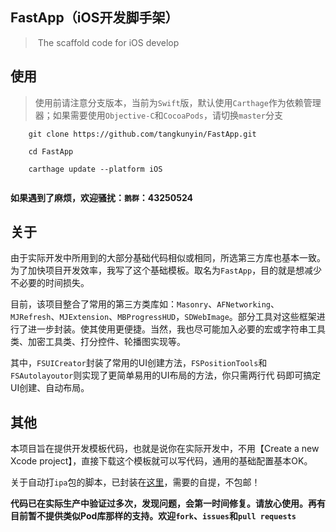 ## FastApp（iOS开发脚手架）

> ​	The scaffold code for iOS develop 


## 使用
 
> 使用前请注意分支版本，当前为`Swift`版，默认使用`Carthage`作为依赖管理器；如果需要使用`Objective-C`和`CocoaPods`，请切换`master`分支

```shell
	git clone https://github.com/tangkunyin/FastApp.git

	cd FastApp
	
	carthage update --platform iOS
	
```

**如果遇到了麻烦，欢迎骚扰：`鹅群`：43250524**

## 关于

由于实际开发中所用到的大部分基础代码相似或相同，所选第三方库也基本一致。为了加快项目开发效率，我写了这个基础模板。取名为`FastApp`，目的就是想减少不必要的时间损失。

目前，该项目整合了常用的第三方类库如：`Masonry`、`AFNetworking`、`MJRefresh`、`MJExtension`、`MBProgressHUD`，`SDWebImage`。部分工具对这些框架进行了进一步封装。使其使用更便捷。当然，我也尽可能加入必要的宏或字符串工具类、加密工具类、打分控件、轮播图实现等。

其中，`FSUICreator`封装了常用的UI创建方法，`FSPositionTools`和`FSAutolayoutor`则实现了更简单易用的UI布局的方法，你只需两行代 码即可搞定UI创建、自动布局。

## 其他

本项目旨在提供开发模板代码，也就是说你在实际开发中，不用【Create a new Xcode project】，直接下载这个模板就可以写代码，通用的基础配置基本OK。

关于自动打`ipa`包的脚本，已封装在[这里](https://github.com/tangkunyin/DevShell)，需要的自提，不包邮！

**代码已在实际生产中验证过多次，发现问题，会第一时间修复。请放心使用。再有目前暂不提供类似Pod库那样的支持。欢迎`fork`、`issues`和`pull requests`**



